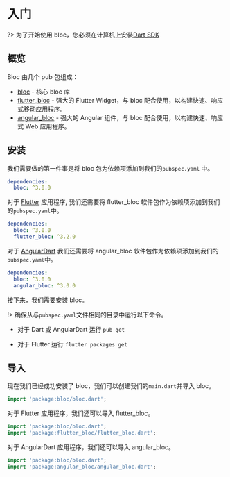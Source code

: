 # 入门

?> 为了开始使用 bloc，您必须在计算机上安装[Dart SDK](https://dart.dev/get-dart)

## 概览

Bloc 由几个 pub 包组成：

- [bloc](https://pub.dev/packages/bloc) - 核心 bloc 库
- [flutter_bloc](https://pub.dev/packages/flutter_bloc) - 强大的 Flutter Widget，与 bloc 配合使用，以构建快速、响应式移动应用程序。
- [angular_bloc](https://pub.dev/packages/angular_bloc) - 强大的 Angular 组件，与 bloc 配合使用，以构建快速、响应式 Web 应用程序。

## 安装

我们需要做的第一件事是将 bloc 包为依赖项添加到我们的`pubspec.yaml` 中。

```yaml
dependencies:
  bloc: ^3.0.0
```

对于 [Flutter](https://flutter.dev/) 应用程序, 我们还需要将 flutter_bloc 软件包作为依赖项添加到我们的`pubspec.yaml`中。

```yaml
dependencies:
  bloc: ^3.0.0
  flutter_bloc: ^3.2.0
```

对于 [AngularDart](https://angulardart.dev/) 我们还需要将 angular_bloc 软件包作为依赖项添加到我们的`pubspec.yaml`中。

```yaml
dependencies:
  bloc: ^3.0.0
  angular_bloc: ^3.0.0
```

接下来，我们需要安装 bloc。

!> 确保从与`pubspec.yaml`文件相同的目录中运行以下命令。

- 对于 Dart 或 AngularDart 运行 `pub get`

- 对于 Flutter 运行 `flutter packages get`

## 导入

现在我们已经成功安装了 bloc，我们可以创建我们的`main.dart`并导入 bloc。

```dart
import 'package:bloc/bloc.dart';
```

对于 Flutter 应用程序，我们还可以导入 flutter_bloc。

```dart
import 'package:bloc/bloc.dart';
import 'package:flutter_bloc/flutter_bloc.dart';
```

对于 AngularDart 应用程序，我们还可以导入 angular_bloc。

```dart
import 'package:bloc/bloc.dart';
import 'package:angular_bloc/angular_bloc.dart';
```

